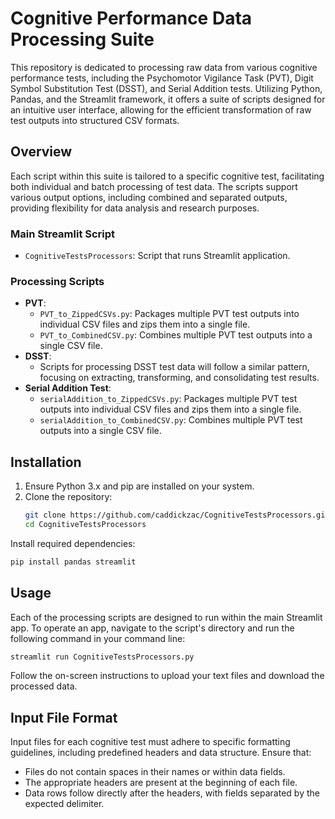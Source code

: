 # Cognitive Performance Data Processing Suite

This repository is dedicated to processing raw data from various cognitive performance tests, including the Psychomotor Vigilance Task (PVT), Digit Symbol Substitution Test (DSST), and Serial Addition tests. Utilizing Python, Pandas, and the Streamlit framework, it offers a suite of scripts designed for an intuitive user interface, allowing for the efficient transformation of raw test outputs into structured CSV formats.

## Overview

Each script within this suite is tailored to a specific cognitive test, facilitating both individual and batch processing of test data. The scripts support various output options, including combined and separated outputs, providing flexibility for data analysis and research purposes.

### Main Streamlit Script
- `CognitiveTestsProcessors`: Script that runs Streamlit application. 

### Processing Scripts
- **PVT**:
  - `PVT_to_ZippedCSVs.py`: Packages multiple PVT test outputs into individual CSV files and zips them into a single file.
  - `PVT_to_CombinedCSV.py`: Combines multiple PVT test outputs into a single CSV file.
- **DSST**:
  - Scripts for processing DSST test data will follow a similar pattern, focusing on extracting, transforming, and consolidating test results.
- **Serial Addition Test**:
  - `serialAddition_to_ZippedCSVs.py`:  Packages multiple PVT test outputs into individual CSV files and zips them into a single file.
  - `serialAddition_to_CombinedCSV.py`: Combines multiple PVT test outputs into a single CSV file.

## Installation

1. Ensure Python 3.x and pip are installed on your system.
2. Clone the repository:
   ```bash
   git clone https://github.com/caddickzac/CognitiveTestsProcessors.git
   cd CognitiveTestsProcessors
   ```

Install required dependencies:
```bash
pip install pandas streamlit
```

## Usage
Each of the processing scripts are designed to run within the main Streamlit app. To operate an app, navigate to the script's directory and run the following command in your command line:
```bash
streamlit run CognitiveTestsProcessors.py
```

Follow the on-screen instructions to upload your text files and download the processed data.

## Input File Format
Input files for each cognitive test must adhere to specific formatting guidelines, including predefined headers and data structure. Ensure that:
- Files do not contain spaces in their names or within data fields.
- The appropriate headers are present at the beginning of each file.
- Data rows follow directly after the headers, with fields separated by the expected delimiter.
